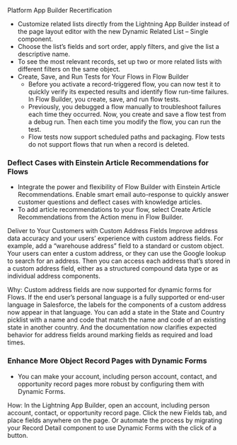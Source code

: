 Platform App Builder Recertification

* Customize related lists directly from the Lightning App Builder instead of the page layout editor with the new Dynamic Related List – Single component.
* Choose the list’s fields and sort order, apply filters, and give the list a descriptive name.
* To see the most relevant records, set up two or more related lists with different filters on the same object.
* Create, Save, and Run Tests for Your Flows in Flow Builder
	* Before you activate a record-triggered flow, you can now test it to quickly verify its expected results and identify flow run-time failures. In Flow Builder, you create, save, and run flow tests.
 	* Previously, you debugged a flow manually to troubleshoot failures each time they occurred. Now, you create and save a flow test from a debug run. Then each time you modify the flow, you can run the test.
 	* Flow tests now support scheduled paths and packaging. Flow tests do not support flows that run when a record is deleted.
 

### Deflect Cases with Einstein Article Recommendations for Flows
* Integrate the power and flexibility of Flow Builder with Einstein Article Recommendations. Enable smart email auto-response to quickly answer customer questions and deflect cases with knowledge articles.
* To add article recommendations to your flow, select Create Article Recommendations from the Action menu in Flow Builder.



Deliver to Your Customers with Custom Address Fields
Improve address data accuracy and your users’ experience with custom address fields. For example, add a “warehouse address” field to a standard or custom object. 
Your users can enter a custom address, or they can use the Google lookup to search for an address. 
Then you can access each address that’s stored in a custom address field, either as a structured compound data type or as individual address components.

Why: Custom address fields are now supported for dynamic forms for Flows. 
If the end user’s personal language is a fully supported or end-user language in Salesforce, the labels for the components of a custom address now appear in that language. 
You can add a state in the State and Country picklist with a name and code that match the name and code of an existing state in another country. 
And the documentation now clarifies expected behavior for address fields around marking fields as required and load times.


### Enhance More Object Record Pages with Dynamic Forms
* You can make your account, including person account, contact, and opportunity record pages more robust by configuring them with Dynamic Forms.

How: In the Lightning App Builder, open an account, including person account, contact, or opportunity record page. 
Click the new Fields tab, and place fields anywhere on the page. Or automate the process by migrating your Record Detail component to use Dynamic Forms with the click of a button.







